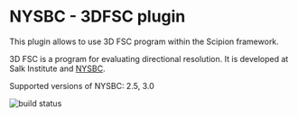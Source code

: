 # NYSBC - 3DFSC plugin

This plugin allows to use 3D FSC program within the Scipion framework.

3D FSC is a program for evaluating directional resolution. It is developed at Salk Institute and [NYSBC](https://github.com/nysbc/Anisotropy).

Supported versions of NYSBC: 2.5, 3.0

![build status](http://arquimedes.cnb.csic.es:9980/badges/nysbc_devel.svg "Build status")
